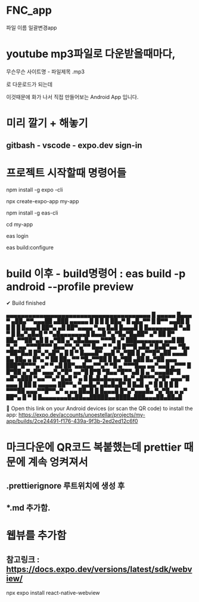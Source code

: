 <!-- prettier-ignore -->
# FNC_app

파일 이름 일괄변경app

# youtube mp3파일로 다운받을때마다,

무슨무슨 사이트명 - 파일제목 .mp3

로 다운로드가 되는데

이것때문에 화가 나서 직접 만들어보는 Android App 입니다.

# 미리 깔기 + 해놓기

## gitbash - vscode - expo.dev sign-in

# 프로젝트 시작할때 명령어들

npm install -g expo -cli

npx create-expo-app my-app

npm install -g eas-cli

cd my-app

eas login

eas build:configure

# build 이후 - build명령어 : eas build -p android --profile preview

✔ Build finished

  ▄▄▄▄▄▄▄▄▄▄▄▄▄▄▄▄▄▄▄▄▄▄▄▄▄▄▄▄▄▄▄▄▄▄▄▄▄▄▄
  █ ▄▄▄▄▄ █▄▄▄ ▀ ▄██▄▀▀▄▄▄██ ▄███ ▄▄▄▄▄ █
  █ █   █ ██▄▀ █ ▄█▄▀▀ █ █▀▀ ▄▄██ █   █ █
  █ █▄▄▄█ ██▀▄ ▄█ ██▀▄▄▄▄ ▀▄▄ █▄█ █▄▄▄█ █
  █▄▄▄▄▄▄▄█ ▀▄█ ▀ █ █▄▀▄█▄█ ▀ ▀▄█▄▄▄▄▄▄▄█
  █▄▄█  ▀▄▀█▄▀█▄██▀ ▄▀  ██ █▀  ██▄▀▀██▀▄█
  █ ▄▀██ ▄▀▄█▄█▄▄▄ ▀▀▀█ ▄▀ ███▄▄▄▄▄▄▄ ▄▄█
  ██ ▀▄▀ ▄▄▀▀▀█▀▀▀  █▄▄▀▀▄▀▄▀▀  █▄▄▀ ▀ ▄█
  █▀▀█ ▄█▄▀ █▄█▀▄▄ ▀█▄ ▀██▀█▄█ █▀▄▀▄█▀▄ █
  █   ▀ █▄▄▄█▀ ▄▄█  ▀▄▀██ █ ▄▀▀█▀▄██ ▄▄▄█
  █▄   ██▄ ▄ █▀▄ ▀  ██ ██▄ ▀▀   ▀█▄▀▀██ █
  █▄▀██  ▄██ █▄▀██ ▄▄▄ ███▀█▀▀▀▄ ▄▀  ▀ ▄█
  ██▀▄▄█▄▄▀▀▄▀ ▀█ ▄ ▀▀▀█▄▄ ▄▄▀▄▄█  ▄▀▀▀ █
  █▀██ ▄▀▄█▀ ▄▄▄▀▄▀█▀ ▄▄▀█ █▀█ ▀█▄▄▀█▀▀▄█
  █ ▄ ▀▄▄▄██▀█ ▄█▀▄███ ▀▄▄▀▀▄▀ █▄█ ▀  ▄ █
  █▄█▄█▄▄▄▄ █▄▀ ▄█▀▀▀▄▀█▀ ▄▄▄▀█ ▄▄▄ █  ██
  █ ▄▄▄▄▄ ██▀▀▄ ▀▄▄█▄▀▄█▄█▄█▀ █ █▄█  ▄▀ █
  █ █   █ █  ▀▀▀██ ▄▄▄▀▀█▀▀▄▀  ▄  ▄▄ ██▄█
  █ █▄▄▄█ █▀▄▀▄▄▄█▄ ▀▄▀█▄ ▄ ▄▀ ██▀▄ █ ▀ █
  █▄▄▄▄▄▄▄█▄██▄▄█████▄▄████▄███▄▄▄██▄██▄█


🤖 Open this link on your Android devices (or scan
the QR code) to install the app:
https://expo.dev/accounts/unoestellar/projects/my-app/builds/2ce24491-f176-439a-9f3b-2ed2ed12c6f0


# 마크다운에  QR코드 복붙했는데 prettier 때문에 계속 엉켜져서 
## .prettierignore 루트위치에 생성 후 
##  *.md  추가함.






# 웹뷰를 추가함 
## 참고링크 : https://docs.expo.dev/versions/latest/sdk/webview/ 
npx expo install react-native-webview


